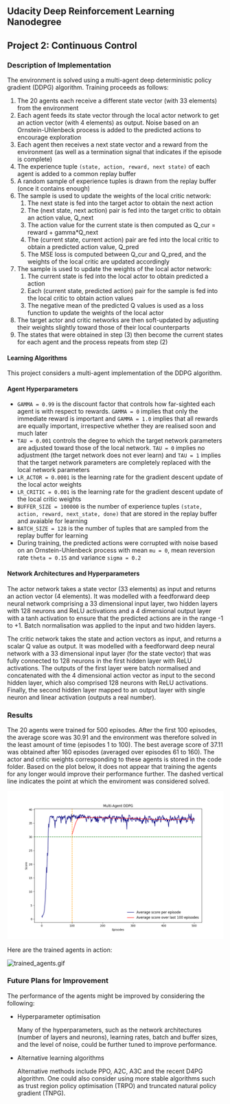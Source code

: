 ## Udacity Deep Reinforcement Learning Nanodegree 
## Project 2: Continuous Control

### Description of Implementation

The environment is solved using a multi-agent deep deterministic policy gradient (DDPG) algorithm. Training proceeds as follows:

1. The 20 agents each receive a different state vector (with 33 elements) from the environment
1. Each agent feeds its state vector through the local actor network to get an action vector (with 4 elements) as output. Noise based on an Ornstein-Uhlenbeck process is added to the predicted actions to encourage exploration
1. Each agent then receives a next state vector and a reward from the environment (as well as a termination signal that indicates if the episode is complete)
1. The experience tuple `(state, action, reward, next state)` of each agent is added to a common replay buffer
1. A random sample of experience tuples is drawn from the replay buffer (once it contains enough) 
1. The sample is used to update the weights of the local critic network:
    1. The next state is fed into the target actor to obtain the next action
    1. The (next state, next action) pair is fed into the target critic to obtain an action value, Q_next
    1. The action value for the current state is then computed as Q_cur = reward + gamma*Q_next
    1. The (current state, current action) pair are fed into the local critic to obtain a predicted action value, Q_pred
    1. The MSE loss is computed between Q_cur and Q_pred, and the weights of the local critic are updated accordingly
1. The sample is used to update the weights of the local actor network:
    1. The current state is fed into the local actor to obtain predicted a action
    1. Each (current state, predicted action) pair for the sample is fed into the local critic to obtain action values
    1. The negative mean of the predicted Q values is used as a loss function to update the weights of the local actor
1. The target actor and critic networks are then soft-updated by adjusting their weights slightly toward those of their local counterparts
1. The states that were obtained in step (3) then become the current states for each agent and the process repeats from step (2)

#### Learning Algorithms

This project considers a multi-agent implementation of the DDPG algorithm.

#### Agent Hyperparameters

- `GAMMA = 0.99` is the discount factor that controls how far-sighted each agent is with respect to rewards. `GAMMA = 0` implies that only the immediate reward is important and `GAMMA = 1.0` implies that all rewards are equally important, irrespective whether they are realised soon and much later
- `TAU = 0.001` controls the degree to which the target network parameters are adjusted toward those of the local network. `TAU = 0` implies no adjustment (the target network does not ever learn) and `TAU = 1` implies that the target network parameters are completely replaced with the local network parameters
- `LR_ACTOR = 0.0001` is the learning rate for the gradient descent update of the local actor weights
- `LR_CRITIC = 0.001` is the learning rate for the gradient descent update of the local critic weights
- `BUFFER_SIZE = 100000` is the number of experience tuples `(state, action, reward, next_state, done)` that are stored in the replay buffer and avaiable for learning
- `BATCH_SIZE = 128` is the number of tuples that are sampled from the replay buffer for learning
- During training, the predicted actions were corrupted with noise based on an Ornstein-Uhlenbeck process with mean `mu = 0`, mean reversion rate `theta = 0.15` and variance `sigma = 0.2` 


#### Network Architectures and Hyperparameters

The actor network takes a state vector (33 elements) as input and returns an action vector (4 elements). It was modelled with a feedforward deep neural network comprising a 33 dimensional input layer, two hidden layers with 128 neurons and ReLU activations and a 4 dimensional output layer with a tanh activation to ensure that the predicted actions are in the range -1 to +1. Batch normalisation was applied to the input and two hidden layers. 

The critic network takes the state and action vectors as input, and returns a scalar Q value as output. It was modelled with a feedforward deep neural network with a 33 dimensional input layer (for the state vector) that was fully connected to 128 neurons in the first hidden layer with ReLU activations. The outputs of the first layer were batch normalised and concatenated with the 4 dimensional action vector as input to the second hidden layer, which also comprised 128 neurons with ReLU activations. Finally, the second hidden layer mapped to an output layer with single neuron and linear activation (outputs a real number). 


### Results

The 20 agents were trained for 500 episodes. After the first 100 episodes, the average score was 30.91 and the environment was therefore solved in the least amount of time (episodes 1 to 100). The best average score of 37.11 was obtained after 160 episodes (averaged over episodes 61 to 160). The actor and critic weights corresponding to these agents is stored in the code folder. Based on the plot below, it does not appear that training the agents for any longer would improve their performance further. The dashed vertical line indicates the point at which the enviroment was considered solved.

![results.png](results.png)

Here are the trained agents in action:

![trained_agents.gif](trained_agents.gif)


### Future Plans for Improvement

The performance of the agents might be improved by considering the following:

- Hyperparameter optimisation 

  Many of the hyperparameters, such as the network architectures (number of layers and neurons), learning rates, batch and buffer sizes, and the level of noise, could be further tuned to improve performance.

- Alternative learning algorithms

  Alternative methods include PPO, A2C, A3C and the recent D4PG algorithm. One could also consider using more stable algorithms such as trust region policy optimisation (TRPO) and truncated natural policy gradient (TNPG). 

